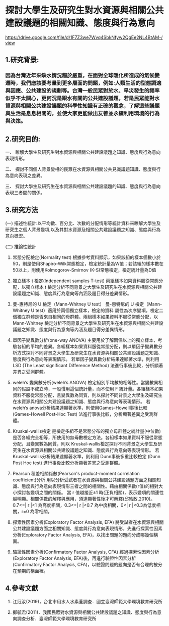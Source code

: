 # 探討大學生及研究生對水資源與相關公共建設議題的相關知識、態度與行為意向
https://drive.google.com/file/d/1F7Z3we7Wvq4SbkNfyw2QgEe2NL4BtAM-/view

## 1.研究背景:

### 因為台灣近年來缺水情況趨於嚴重，在面對全球暖化所造成的氣候變遷時，我們應該要考量到更多層面的問題，例如:人類生活的型態調適與因應、公共建設的規劃等。台灣一般民眾對於水、旱災發生的頻率似乎不太關心，更何況是跟水有關的公共建設議題，若是民眾能對水資源與相關公共建設議題的科學性知識有正確的觀念，了解這些議題與生活是息息相關的，並使大家更能做出友善並永續利用環境的行為與決策。

## 2.研究目的:

一、 瞭解大學生及研究生對水資源與相關公共建設議題之知識、態度與行為意向表現情形。

二、 探討不同個人背景變相的民眾在水資源與相關公共見識議題知識、態度與行為意向表現之差異。

三、 探討大學生及研究生在水資源與相關公共建設議題的知識、態度與行為意向表現三者間的關係。

## 3.研究方法

(一) 描述性統計:以平均數、百分比、次數的分配情形等統計資料來瞭解大學生及研究生之個人背景變項,以及其對水資源及相關公共建設議題之知識、態度與行為意向概況。

(二) 推論性統計

1. 常態分配檢定(Normality test)
    根據參考資料顯示，如果該組的樣本個數小於50，則是使用Shapiro-Wilk常態檢定，檢定統計量為W值；若該組的樣本數在50以上，則使用Kolmogorov-Smirnov (K-S)常態檢定，檢定統計量為D值

2. 獨立樣本 t 檢定(Independent samples T-test)
    兩組樣本如果資料服從常態分配，以獨立樣本 t 檢定分析不同背景之大學生及研究生在水資源與相關公共建設議題之知識、態度與行為意向等內涵及題目得分差異情形。

3. 曼-惠特尼的 U 檢定（Mann-Whitney U test）
    曼-惠特尼的 U 檢定（Mann-Whitney U test）適用於兩個獨立樣本，檢定的資料 屬性為次序變項，檢定二個獨立群體是否來自相同的母群體。兩組樣本如果資料不服從常態分配，以 Mann-Whitney 檢定分析不同背景之大學生及研究生在水資源與相關公共建設議題之知識、態度與行為意向等內涵及題目得分差異情形。

4.  單因子變異數分析(one-way ANOVA)
    主要用於了解兩個以上的獨立樣本，考驗各組的平均的差異。各組樣本如果資料服從常態分配，則以單因子變異數分析方式探討不同背景之大學生及研究生在水資源與相關公共建設議題之知識、態度與行為意向等表現情形。
    若單因子變異數分析結果達顯著水準，則利用 LSD (The Least significant Difference Method) 法進行事後比較，分析顯著差異之受測群體。

5.  weleh’s 變異數分析(weleh’s ANOVA)
    檢定組別平均數的相等性。當變數異相同的假設不成立時，一般慣用這個統計量，而不使用 F 統計量。各組樣本如果資料不服從常態分配，且變異數為同質，則以探討不同背景之大學生及研究生在水資源與相關公共建設議題之知識、態度與行為意向等表現情形。
    若weleh’s anova分析結果達顯著水準，則使用Games-Howell事後比較(Games-Howell Post-Hoc Test) 法進行事後比較，分析顯著差異之受測群體。

6.  Kruskal-wallis檢定
    是檢定多組不是常態分布的獨立母群體之統計量(中位數)是否各組完全相等，所使用的無母數檢定方法。各組樣本如果資料不服從常態分配，且變異數為同質，則以 Kruskal-wallis檢定探討不同背景之大學生及研究生在水資源與相關公共建設議題之知識、態度與行為意向等表現情形。
    若Kruskal-wallis分析結果達顯著水準，則利用 Dunn事後多重比較檢定 (Dunn Post Hoc test) 進行事後比較分析顯著差異之受測群體。    

7. Pearson 積差相關係數(Pearson's product-moment correlation coefficient)分析
    用以分析受試者在水資源與相關公共建設議題方面之相關知識、態度與行為意向表現情形三者之間的相關性。藉由相關係數(r值)的相對大小探討各變項之間的關係。
    當 r 值越接近±1 時(正負相關)，表示變項的關連性越明顯。相關係數的解釋與應用，須達顯著性後才可解釋(邱皓政,2010)。
    0.7<=| r |<1 為高度相關，0.3<=| r |<0.7 為中度相關，0<| r |<0.3為低度相關，r=0 為零相關。

8. 探索性因素分析(Exploratory Factor Analysis, EFA)
    將受試者在水資源與相關公共建設議題方面之相關知識、態度與行為意向表現情形，先進行探索性因素分析(Exploratory Factor Analysis, EFA)，以找出問題的題向分成哪幾個構面。

9. 驗證性因素分析(Confirmatory Factor Analysis, CFA)
    經過探索性因素分析(Exploratory Factor Analysis, EFA)後，再進行驗證性因素分析(Confirmatory Factor Analysis, CFA)，以驗證問題的題向是否有合理的被分在預期的構面裡。
    
## 4.參考文獻

1. 江冠汝(2019)，台北市用水人水素養調查．國立臺灣師範大學環境教育研究所

2. 鄭毓君(2011)．我國民眾對水資源與相關公共建設議題之知識、態度與行為意向調查分析．臺灣師範大學環境教育研究所


